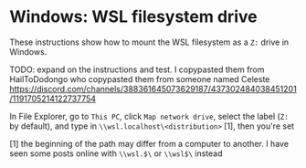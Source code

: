 # Windows: WSL filesystem drive

These instructions show how to mount the WSL filesystem as a `Z:` drive in Windows.

TODO: expand on the instructions and test. I copypasted them from HailToDodongo who copypasted them from someone named Celeste https://discord.com/channels/388361645073629187/437302484038451201/1191705214122737754

In File Explorer, go to `This PC`, click `Map network drive`, select the label (`Z:` by default), and type in `\\wsl.localhost\<distribution>` [1], then you're set

[1] the beginning of the path may differ from a computer to another. I have seen some posts online with `\\wsl.$\` or `\\wsl$\` instead
